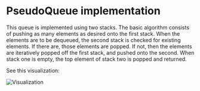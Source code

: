# PseudoQueue implementation

This queue is implemented using two stacks. The basic algorithm consists of pushing as many elements as desired onto the first stack. When the elements are to be dequeued, the second stack is checked for existing elements. If there are, those elements are popped. If not, then the elements are iteratively popped off the first stack, and pushed onto the second. When stack one is empty, the top element of stack two is popped and returned.

See this visualization:

![Visualization]("https://github.com/bhlieberman/data-structures-and-algorithms/blob/main/java/datastructures/pseudoqueueViz.png")
